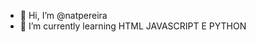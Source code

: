 - 👋 Hi, I’m @natpereira 
- 🌱 I’m currently learning  HTML JAVASCRIPT  E PYTHON


<!---
natpereira/natpereira is a ✨ special ✨ repository because its `README.md` (this file) appears on your GitHub profile.
You can click the Preview link to take a look at your changes.
--->
